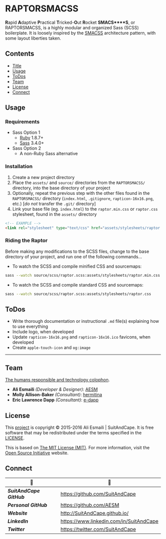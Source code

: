 <!-- README.md -->

RAPTORSMACSS
===============================================================================

**R**apid **A**daptive **P**ractical **T**ricked-**O**ut **R**ocket **S****M****A****C****S****S**, or RAPTORSMACSS, is a highly modular and organized Sass (SCSS) boilerplate.  It is loosely inspired by the [SMACSS](https://smacss.com/) architecture pattern, with some layout liberties taken.

## Contents

- [Title](#raptorsmacss)
- [Usage](#usage)
- [ToDos](#todos)
- [Team](#team)
- [License](#license)
- [Connect](#connect)

## Usage

### Requirements
- Sass Option 1
  + [Ruby](https://www.ruby-lang.org/en/) 1.8.7+ 
  + [Sass](https://github.com/sass/sass) 3.4.0+
- Sass Option 2
  + A non-Ruby Sass alternative

### Installation
1. Create a new project directory
2. Place the `assets/` and `source/` directories from the `RAPTORSMACSS/` directory, into the base directory of your project
3. Optionally, repeat the previous step with the other files found in the `RAPTORSMACSS/` directory (`index.html`, `.gitignore`, `rapticon-16x16.png`, etc.) [_do not_ transfer the `.git/` directory]
4. Link your base file (eg. `index.html`) to the `raptor.min.css` or `raptor.css` stylesheet, found in the `assets/` directory

``` html
<!-- EXAMPLE -->
<link rel="stylesheet" type="text/css" href="assets/stylesheets/raptor.min.css" />
```

### Riding the Raptor
Before making any modifications to the SCSS files, change to the base directory of your project, and run one of the following commands...

- To watch the SCSS and compile minified CSS and sourcemaps:

``` sh
sass --watch source/scss/raptor.scss:assets/stylesheets/raptor.min.css --style compressed
```

- To watch the SCSS and compile standard CSS and sourcemaps:

``` sh
sass --watch source/scss/raptor.scss:assets/stylesheets/raptor.css
```

## ToDos

- Write thorough documentation or instructional `.md` file(s) explaining how to use everything
- Include logo, when developed
- Update `rapticon-16x16.png` and `rapticon-16x16.ico` favicons, when developed
- Create `apple-touch-icon` and `og:image`

-------------------------------------------------------------------------------

## Team

[The humans responsible and technology colophon](https://github.com/SuitAndCape/RAPTORSMACSS/blob/Info/humans.txt).

- **Ali Esmaili** _(Developer & Designer)_: [AESM](https://github.com/AESM)
- **Molly Allison-Baker** _(Consultant)_: [hermitina](https://github.com/hermitina)
- **Eric Lawrence Dapp** _(Consultant)_: [e-dapp](https://github.com/e-dapp)

## License

This [project](#raptorsmacss) is copyright © 2015-2016 Ali Esmaili | SuitAndCape.  It is free software that may be redistributed under the terms specified in the [LICENSE](https://github.com/SuitAndCape/RAPTORSMACSS/blob/Info/LICENSE).

This is based on [The MIT License (MIT)](http://opensource.org/licenses/MIT).  For more information, visit the [Open Source Initiative](http://opensource.org/) website.

## Connect

|               :tophat:               |               :rocket:               |
| ------------------------------------ | ------------------------------------ |
**_SuitAndCape GitHub_** | https://github.com/SuitAndCape
**_Personal GitHub_**    | https://github.com/AESM
**_Website_**            | http://SuitAndCape.github.io/
**_LinkedIn_**           | https://www.linkedin.com/in/SuitAndCape
**_Twitter_**            | https://twitter.com/SuitAndCape
